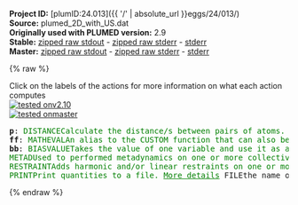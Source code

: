 **Project ID:** [plumID:24.013]({{ '/' | absolute_url }}eggs/24/013/)  
**Source:** plumed_2D_with_US.dat  
**Originally used with PLUMED version:** 2.9  
**Stable:** [zipped raw stdout](plumed_2D_with_US.dat.plumed.stdout.txt.zip) - [zipped raw stderr](plumed_2D_with_US.dat.plumed.stderr.txt.zip) - [stderr](plumed_2D_with_US.dat.plumed.stderr)  
**Master:** [zipped raw stdout](plumed_2D_with_US.dat.plumed_master.stdout.txt.zip) - [zipped raw stderr](plumed_2D_with_US.dat.plumed_master.stderr.txt.zip) - [stderr](plumed_2D_with_US.dat.plumed_master.stderr)  

{% raw %}
<div class="plumedpreheader">
<div class="headerInfo" id="value_details_data/plumed_2D_with_US.dat"> Click on the labels of the actions for more information on what each action computes </div>
<div class="containerBadge">
<div class="headerBadge"><a href="plumed_2D_with_US.dat.plumed.stderr"><img src="https://img.shields.io/badge/v2.10-passing-green.svg" alt="tested onv2.10" /></a></div>
<div class="headerBadge"><a href="plumed_2D_with_US.dat.plumed_master.stderr"><img src="https://img.shields.io/badge/master-passing-green.svg" alt="tested onmaster" /></a></div>
</div>
</div>
<pre class="plumedlisting">
<b name="data/plumed_2D_with_US.datp" onclick='showPath("data/plumed_2D_with_US.dat","data/plumed_2D_with_US.datp","data/plumed_2D_with_US.datp","brown")'>p</b>: <span class="plumedtooltip" style="color:green">DISTANCE<span class="right">Calculate the distance/s between pairs of atoms. <a href="https://www.plumed.org/doc-master/user-doc/html/DISTANCE" style="color:green">More details</a><i></i></span></span> <span class="plumedtooltip">ATOMS<span class="right">the pair of atom that we are calculating the distance between<i></i></span></span>=1,2 <span class="plumedtooltip">COMPONENTS<span class="right"> calculate the x, y and z components of the distance separately and store them as label<i></i></span></span>
<span style="display:none;" id="data/plumed_2D_with_US.datp">The DISTANCE action with label <b>p</b> calculates the following quantities:<table  align="center" frame="void" width="95%" cellpadding="5%"><tr><td width="5%"><b> Quantity </b>  </td><td><b> Description </b> </td></tr><tr><td width="5%">p.x</td><td>the x-component of the vector connecting the two atoms</td></tr><tr><td width="5%">p.y</td><td>the y-component of the vector connecting the two atoms</td></tr><tr><td width="5%">p.z</td><td>the z-component of the vector connecting the two atoms</td></tr><tr><td width="5%">p.value</td><td>the DISTANCE between this pair of atoms</td></tr></table></span><b name="data/plumed_2D_with_US.datff" onclick='showPath("data/plumed_2D_with_US.dat","data/plumed_2D_with_US.datff","data/plumed_2D_with_US.datff","brown")'>ff</b>: <span class="plumedtooltip" style="color:green">MATHEVAL<span class="right">An alias to the CUSTOM function that can also be used to calaculate combinations of variables using a custom expression. <a href="https://www.plumed.org/doc-master/user-doc/html/MATHEVAL" style="color:green">More details</a><i></i></span></span> <span class="plumedtooltip">ARG<span class="right">the values input to this function<i></i></span></span>=<b name="data/plumed_2D_with_US.datp">p.x</b>,<b name="data/plumed_2D_with_US.datp">p.y</b> <span class="plumedtooltip">PERIODIC<span class="right">if the output of your function is periodic then you should specify the periodicity of the function<i></i></span></span>=NO <span class="plumedtooltip">FUNC<span class="right">the function you wish to evaluate<i></i></span></span>=(1.34549*x^4+1.90211*x^3*y+3.92705*x^2*y^2-6.44246*x^2-1.90211*x*y^3+5.58721*x*y+1.33481*x+1.34549*y^4-5.55754*y^2+0.904586*y+18.5598)
<span style="display:none;" id="data/plumed_2D_with_US.datff">The MATHEVAL action with label <b>ff</b> calculates the following quantities:<table  align="center" frame="void" width="95%" cellpadding="5%"><tr><td width="5%"><b> Quantity </b>  </td><td><b> Description </b> </td></tr><tr><td width="5%">ff.value</td><td>an arbitrary function</td></tr></table></span><b name="data/plumed_2D_with_US.datbb" onclick='showPath("data/plumed_2D_with_US.dat","data/plumed_2D_with_US.datbb","data/plumed_2D_with_US.datbb","brown")'>bb</b>: <span class="plumedtooltip" style="color:green">BIASVALUE<span class="right">Takes the value of one variable and use it as a bias <a href="https://www.plumed.org/doc-master/user-doc/html/BIASVALUE" style="color:green">More details</a><i></i></span></span> <span class="plumedtooltip">ARG<span class="right">the labels of the scalar/vector arguments whose values will be used as a bias on the system<i></i></span></span>=<b name="data/plumed_2D_with_US.datff">ff</b>
<span style="display:none;" id="data/plumed_2D_with_US.datbb">The BIASVALUE action with label <b>bb</b> calculates the following quantities:<table  align="center" frame="void" width="95%" cellpadding="5%"><tr><td width="5%"><b> Quantity </b>  </td><td><b> Description </b> </td></tr><tr><td width="5%">bb.bias</td><td>the instantaneous value of the bias potential</td></tr><tr><td width="5%">bb._bias</td><td>one or multiple instances of this quantity can be referenced elsewhere in the input file</td></tr></table></span><span class="plumedtooltip" style="color:green">METAD<span class="right">Used to performed metadynamics on one or more collective variables. <a href="https://www.plumed.org/doc-master/user-doc/html/METAD" style="color:green">More details</a><i></i></span></span> <span class="plumedtooltip">ARG<span class="right">the labels of the scalars on which the bias will act<i></i></span></span>=<b name="data/plumed_2D_with_US.datp">p.x</b>,<b name="data/plumed_2D_with_US.datp">p.y</b> <span class="plumedtooltip">PACE<span class="right">the frequency for hill addition<i></i></span></span>=500 <span class="plumedtooltip">SIGMA<span class="right">the widths of the Gaussian hills<i></i></span></span>=0.1,0.1 <span class="plumedtooltip">HEIGHT<span class="right">the heights of the Gaussian hills<i></i></span></span>=1 <span class="plumedtooltip">GRID_MIN<span class="right">the lower bounds for the grid<i></i></span></span>=-4,-4 <span class="plumedtooltip">GRID_MAX<span class="right">the upper bounds for the grid<i></i></span></span>=4,4 <span class="plumedtooltip">GRID_BIN<span class="right">the number of bins for the grid<i></i></span></span>=400,400 <span class="plumedtooltip">BIASFACTOR<span class="right">use well tempered metadynamics and use this bias factor<i></i></span></span>=10 <span class="plumedtooltip">TEMP<span class="right">the system temperature - this is only needed if you are doing well-tempered metadynamics<i></i></span></span>=120 <span class="plumedtooltip">FILE<span class="right"> a file in which the list of added hills is stored<i></i></span></span>=HILLSinve_HP
<span style="display:none;" id="data/plumed_2D_with_US.dat">The METAD action with label <b></b> calculates the following quantities:<table  align="center" frame="void" width="95%" cellpadding="5%"><tr><td width="5%"><b> Quantity </b>  </td><td><b> Description </b> </td></tr><tr><td width="5%">.bias</td><td>the instantaneous value of the bias potential</td></tr></table></span><span class="plumedtooltip" style="color:green">RESTRAINT<span class="right">Adds harmonic and/or linear restraints on one or more variables. <a href="https://www.plumed.org/doc-master/user-doc/html/RESTRAINT" style="color:green">More details</a><i></i></span></span> <span class="plumedtooltip">ARG<span class="right">the values the harmonic restraint acts upon<i></i></span></span>=<b name="data/plumed_2D_with_US.datp">p.x</b>,<b name="data/plumed_2D_with_US.datp">p.y</b> <span class="plumedtooltip">AT<span class="right">the position of the restraint<i></i></span></span>=0.8,0.8 <span class="plumedtooltip">KAPPA<span class="right"> specifies that the restraint is harmonic and what the values of the force constants on each of the variables are<i></i></span></span>=10,10 <span class="plumedtooltip">LABEL<span class="right">a label for the action so that its output can be referenced in the input to other actions<i></i></span></span>=<b name="data/plumed_2D_with_US.datrestraint" onclick='showPath("data/plumed_2D_with_US.dat","data/plumed_2D_with_US.datrestraint","data/plumed_2D_with_US.datrestraint","brown")'>restraint</b> 
<span style="display:none;" id="data/plumed_2D_with_US.datrestraint">The RESTRAINT action with label <b>restraint</b> calculates the following quantities:<table  align="center" frame="void" width="95%" cellpadding="5%"><tr><td width="5%"><b> Quantity </b>  </td><td><b> Description </b> </td></tr><tr><td width="5%">restraint.bias</td><td>the instantaneous value of the bias potential</td></tr><tr><td width="5%">restraint.force2</td><td>the instantaneous value of the squared force due to this bias potential</td></tr></table></span><span class="plumedtooltip" style="color:green">PRINT<span class="right">Print quantities to a file. <a href="https://www.plumed.org/doc-master/user-doc/html/PRINT" style="color:green">More details</a><i></i></span></span> <span class="plumedtooltip">FILE<span class="right">the name of the file on which to output these quantities<i></i></span></span>=positioninve_HP <span class="plumedtooltip">ARG<span class="right">the labels of the values that you would like to print to the file<i></i></span></span>=<b name="data/plumed_2D_with_US.datp">p.x</b>,<b name="data/plumed_2D_with_US.datp">p.y</b> <span class="plumedtooltip">STRIDE<span class="right"> the frequency with which the quantities of interest should be output<i></i></span></span>=50
</pre>
{% endraw %}
